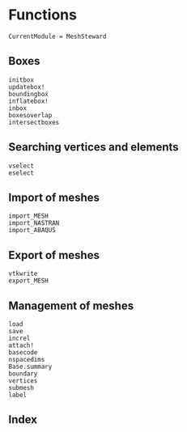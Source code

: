 # Functions

```@meta
CurrentModule = MeshSteward
```

## Boxes

```@docs
initbox
updatebox!
boundingbox
inflatebox!
inbox
boxesoverlap
intersectboxes
```

## Searching vertices and elements

```@docs
vselect
eselect
```

## Import of meshes

```@docs
import_MESH
import_NASTRAN
import_ABAQUS
```

## Export of meshes

```@docs
vtkwrite
export_MESH
```

## Management of meshes


```@docs
load
save
increl
attach!
basecode
nspacedims
Base.summary
boundary
vertices
submesh
label
```

## Index

```@index
```
